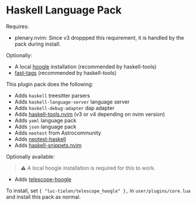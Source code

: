 # Haskell Language Pack

Requires:

- plenary.nvim: Since v3 droppped this requirement, it is handled by the pack
  during install.

Optionally:

- A local [hoogle](https://github.com/ndmitchell/hoogle) installation
  (recommended by haskell-tools)
- [fast-tags](https://github.com/elaforge/fast-tags) (recommended by
  haskell-tools)

This plugin pack does the following:

- Adds `haskell` treesitter parsers
- Adds `haskell-language-server` language server
- Adds `haskell-debug-adapter` dap adapter
- Adds [haskell-tools.nvim](https://github.com/mrcjkb/haskell-tools.nvim) (v3 or v4 depending on nvim version)
- Adds `yaml` language pack
- Adds `json` language pack
- Adds `neotest` from Astrocommunity
- Adds [neotest-haskell](https://github.com/mrcjkb/neotest-haskell)
- Adds [haskell-snippets.nvim](https://github.com/mrcjkb/haskell-snippets.nvim)

Optionally available:

> :warning: A local hoogle installation is required for this to work.

- Adds [telescope-hoogle](https://github.com/psiska/telescope-hoogle.nvim)

To install, set `{ "luc-tielen/telescope_hoogle" },` in `user/plugins/core.lua`
and install this pack as normal.

<!-- vim: set ft=markdown: -->